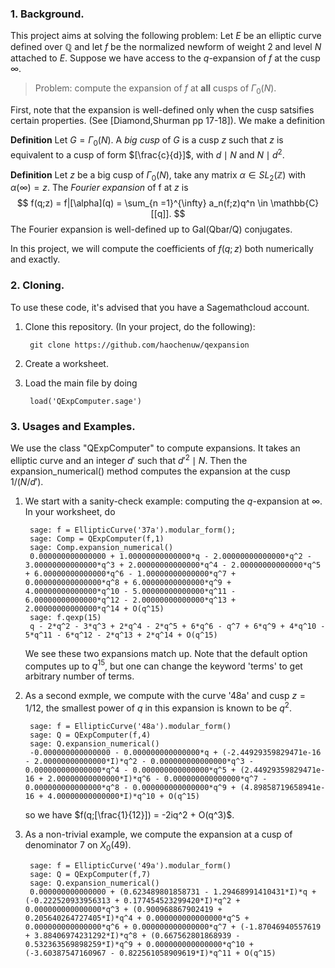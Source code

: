 ### 1. Background.

This project aims at solving the following problem: Let $E$ be an
elliptic curve defined over $\mathbb{Q}$ and let $f$ be the normalized newform of weight 2 and level $N$ attached to $E$. Suppose we have access to the $q$-expansion of $f$ at the cusp $\infty$.

> Problem: compute the expansion of $f$ at __all__ cusps of $\Gamma_0(N)$.

First, note that the expansion is well-defined only when the cusp satsifies certain properties. (See [Diamond,Shurman pp 17-18]).
We make a definition

**Definition** Let $G = \Gamma_0(N)$. A _big cusp_ of $G$ is a cusp
$z$ such that $z$ is equivalent to a cusp of form $[\frac{c}{d}]$,
with $d \mid N$ and $N \mid d^2$.

**Definition** Let $z$ be a big cusp of $\Gamma_0(N)$, take
any matrix $\alpha \in SL_2(\mathbb{Z})$ with $\alpha(\infty) = z$. The _Fourier expansion_ of f at $z$ is
$$
    f(q;z) = f|[\alpha](q) = \sum_{n =1}^{\infty} a_n(f;z)q^n \in \mathbb{C}[[q]].
$$
The Fourier expansion is well-defined up to Gal(Qbar/Q) conjugates.

In this project, we will compute the coefficients of $f(q;z)$ both numerically and exactly.

### 2. Cloning.

To use these code, it's advised that you have a Sagemathcloud account.

1. Clone this repository.
(In your project, do the following):

        git clone https://github.com/haochenuw/qexpansion

2. Create a worksheet.

3. Load the main file by doing

        load('QExpComputer.sage')

### 3. Usages and Examples.

We use the class "QExpComputer" to compute expansions. It takes an elliptic curve and an integer $d'$ such that $d'^2 \mid N$. Then the expansion_numerical() method computes the expansion at the cusp $1/(N/d')$.

1. We start with a sanity-check example: computing the $q$-expansion at $\infty$. In your worksheet, do

        sage: f = EllipticCurve('37a').modular_form();
        sage: Comp = QExpComputer(f,1)
        sage: Comp.expansion_numerical()
        0.000000000000000 + 1.00000000000000*q - 2.00000000000000*q^2 - 3.00000000000000*q^3 + 2.00000000000000*q^4 - 2.00000000000000*q^5 + 6.00000000000000*q^6 - 1.00000000000000*q^7 + 0.000000000000000*q^8 + 6.00000000000000*q^9 + 4.00000000000000*q^10 - 5.00000000000000*q^11 - 6.00000000000000*q^12 - 2.00000000000000*q^13 + 2.00000000000000*q^14 + O(q^15)
        sage: f.qexp(15)
        q - 2*q^2 - 3*q^3 + 2*q^4 - 2*q^5 + 6*q^6 - q^7 + 6*q^9 + 4*q^10 - 5*q^11 - 6*q^12 - 2*q^13 + 2*q^14 + O(q^15)

    We see these two expansions match up. Note that the default option computes up to $q^{15}$, but one can change the keyword 'terms' to get arbitrary number of terms.

2. As a second exmple, we compute with the curve '48a' and cusp $z = 1/12$, the smallest power of $q$ in this  expansion is known to be $q^2$.

        sage: f = EllipticCurve('48a').modular_form()
        sage: Q = QExpComputer(f,4)
        sage: Q.expansion_numerical()
        -0.000000000000000 - 0.000000000000000*q + (-2.44929359829471e-16 - 2.00000000000000*I)*q^2 - 0.000000000000000*q^3 - 0.000000000000000*q^4 - 0.000000000000000*q^5 + (2.44929359829471e-16 + 2.00000000000000*I)*q^6 - 0.000000000000000*q^7 - 0.000000000000000*q^8 - 0.000000000000000*q^9 + (4.89858719658941e-16 + 4.00000000000000*I)*q^10 + O(q^15)

    so we have $f(q;[\frac{1}{12}]) = -2iq^2 + O(q^3)$.

3. As a non-trivial example, we compute the expansion at a cusp of denominator 7 on $X_0(49)$.

        sage: f = EllipticCurve('49a').modular_form()
        sage: Q = QExpComputer(f,7)
        sage: Q.expansion_numerical()
        0.000000000000000 + (0.623489801858731 - 1.29468991410431*I)*q + (-0.222520933956313 + 0.177454523299420*I)*q^2 + 0.000000000000000*q^3 + (0.900968867902419 + 0.205640264727405*I)*q^4 + 0.000000000000000*q^5 + 0.000000000000000*q^6 + 0.000000000000000*q^7 + (-1.87046940557619 + 3.88406974231292*I)*q^8 + (0.667562801868939 - 0.532363569898259*I)*q^9 + 0.000000000000000*q^10 + (-3.60387547160967 - 0.822561058909619*I)*q^11 + O(q^15)


